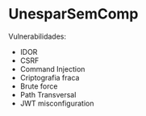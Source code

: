 # UnesparSemComp

Vulnerabilidades:
- IDOR
- CSRF
- Command Injection
- Criptografia fraca
- Brute force
- Path Transversal
- JWT misconfiguration
